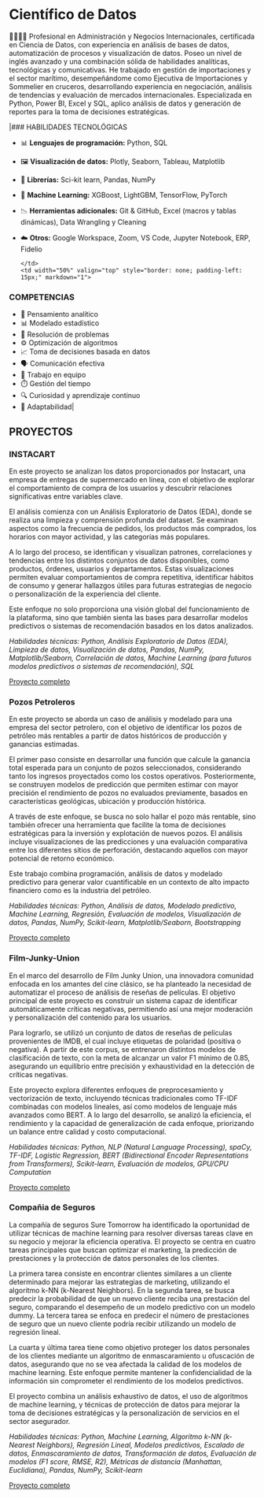 # Científico de Datos 

👩‍🔬👩‍💻 Profesional en Administración y Negocios Internacionales, certificada en Ciencia de Datos, con experiencia en análisis de bases de datos, automatización de procesos y visualización de datos. Poseo un nivel de inglés avanzado y una combinación sólida de habilidades analíticas, tecnológicas y comunicativas. He trabajado en gestión de importaciones y el sector marítimo, desempeñándome como Ejecutiva de Importaciones y Sommelier en cruceros, desarrollando experiencia en negociación, análisis de tendencias y evaluación de mercados internacionales. Especializada en Python, Power BI, Excel y SQL, aplico análisis de datos y generación de reportes para la toma de decisiones estratégicas.


|### HABILIDADES TECNOLÓGICAS

- 📊 **Lenguajes de programación:** Python, SQL
- 🖼️ **Visualización de datos:** Plotly, Seaborn, Tableau, Matplotlib
- 🧰 **Librerías:** Sci-kit learn, Pandas, NumPy
- 🧠 **Machine Learning:** XGBoost, LightGBM, TensorFlow, PyTorch
- 📉 **Herramientas adicionales:** Git & GitHub, Excel (macros y tablas dinámicas), Data Wrangling y Cleaning
- ☁️ **Otros:** Google Workspace, Zoom, VS Code, Jupyter Notebook, ERP, Fidelio

      </td>
      <td width="50%" valign="top" style="border: none; padding-left: 15px;" markdown="1">

### COMPETENCIAS

- 🧩 Pensamiento analítico
- 📊 Modelado estadístico
- 🧠 Resolución de problemas
- ⚙️ Optimización de algoritmos
- 📈 Toma de decisiones basada en datos
- 🗣️ Comunicación efectiva
- 🤝 Trabajo en equipo
- ⏱️ Gestión del tiempo
- 🔍 Curiosidad y aprendizaje continuo
- 🌱 Adaptabilidad|



## PROYECTOS

### INSTACART

En este proyecto se analizan los datos proporcionados por Instacart, una empresa de entregas de supermercado en línea, con el objetivo de explorar el comportamiento de compra de los usuarios y descubrir relaciones significativas entre variables clave.

El análisis comienza con un Análisis Exploratorio de Datos (EDA), donde se realiza una limpieza y comprensión profunda del dataset. Se examinan aspectos como la frecuencia de pedidos, los productos más comprados, los horarios con mayor actividad, y las categorías más populares.

A lo largo del proceso, se identifican y visualizan patrones, correlaciones y tendencias entre los distintos conjuntos de datos disponibles, como productos, órdenes, usuarios y departamentos. Estas visualizaciones permiten evaluar comportamientos de compra repetitiva, identificar hábitos de consumo y generar hallazgos útiles para futuras estrategias de negocio o personalización de la experiencia del cliente.

Este enfoque no solo proporciona una visión global del funcionamiento de la plataforma, sino que también sienta las bases para desarrollar modelos predictivos o sistemas de recomendación basados en los datos analizados.

*Habilidades técnicas: Python, Análisis Exploratorio de Datos (EDA), Limpieza de datos, Visualización de datos, Pandas, NumPy, Matplotlib/Seaborn, Correlación de datos, Machine Learning (para futuros modelos predictivos o sistemas de recomendación), SQL*

[Proyecto completo](https://github.com/yesi-or/Instacart.git)

### Pozos Petroleros

En este proyecto se aborda un caso de análisis y modelado para una empresa del sector petrolero, con el objetivo de identificar los pozos de petróleo más rentables a partir de datos históricos de producción y ganancias estimadas.

El primer paso consiste en desarrollar una función que calcule la ganancia total esperada para un conjunto de pozos seleccionados, considerando tanto los ingresos proyectados como los costos operativos. Posteriormente, se construyen modelos de predicción que permiten estimar con mayor precisión el rendimiento de pozos no evaluados previamente, basados en características geológicas, ubicación y producción histórica.

A través de este enfoque, se busca no solo hallar el pozo más rentable, sino también ofrecer una herramienta que facilite la toma de decisiones estratégicas para la inversión y explotación de nuevos pozos. El análisis incluye visualizaciones de las predicciones y una evaluación comparativa entre los diferentes sitios de perforación, destacando aquellos con mayor potencial de retorno económico.

Este trabajo combina programación, análisis de datos y modelado predictivo para generar valor cuantificable en un contexto de alto impacto financiero como es la industria del petróleo.

*Habilidades técnicas: Python, Análisis de datos, Modelado predictivo, Machine Learning, Regresión, Evaluación de modelos, Visualización de datos, Pandas, NumPy, Scikit-learn, Matplotlib/Seaborn, Bootstrapping*

[Proyecto completo](https://github.com/yesi-or/M-todo-Bootstrapping)


### Film-Junky-Union

En el marco del desarrollo de Film Junky Union, una innovadora comunidad enfocada en los amantes del cine clásico, se ha planteado la necesidad de automatizar el proceso de análisis de reseñas de películas. El objetivo principal de este proyecto es construir un sistema capaz de identificar automáticamente críticas negativas, permitiendo así una mejor moderación y personalización del contenido para los usuarios.

Para lograrlo, se utilizó un conjunto de datos de reseñas de películas provenientes de IMDB, el cual incluye etiquetas de polaridad (positiva o negativa). A partir de este corpus, se entrenaron distintos modelos de clasificación de texto, con la meta de alcanzar un valor F1 mínimo de 0.85, asegurando un equilibrio entre precisión y exhaustividad en la detección de críticas negativas.

Este proyecto explora diferentes enfoques de preprocesamiento y vectorización de texto, incluyendo técnicas tradicionales como TF-IDF combinadas con modelos lineales, así como modelos de lenguaje más avanzados como BERT. A lo largo del desarrollo, se analizó la eficiencia, el rendimiento y la capacidad de generalización de cada enfoque, priorizando un balance entre calidad y costo computacional.

*Habilidades técnicas: Python, NLP (Natural Language Processing), spaCy, TF-IDF, Logistic Regression, BERT (Bidirectional Encoder Representations from Transformers), Scikit-learn, Evaluación de modelos, GPU/CPU Computation*

[Proyecto completo](https://github.com/yesi-or/Film-Junky-Union.git)

### Compañia de Seguros

La compañía de seguros Sure Tomorrow ha identificado la oportunidad de utilizar técnicas de machine learning para resolver diversas tareas clave en su negocio y mejorar la eficiencia operativa. El proyecto se centra en cuatro tareas principales que buscan optimizar el marketing, la predicción de prestaciones y la protección de datos personales de los clientes.

La primera tarea consiste en encontrar clientes similares a un cliente determinado para mejorar las estrategias de marketing, utilizando el algoritmo k-NN (k-Nearest Neighbors). En la segunda tarea, se busca predecir la probabilidad de que un nuevo cliente reciba una prestación del seguro, comparando el desempeño de un modelo predictivo con un modelo dummy. La tercera tarea se enfoca en predecir el número de prestaciones de seguro que un nuevo cliente podría recibir utilizando un modelo de regresión lineal.

La cuarta y última tarea tiene como objetivo proteger los datos personales de los clientes mediante un algoritmo de enmascaramiento u ofuscación de datos, asegurando que no se vea afectada la calidad de los modelos de machine learning. Este enfoque permite mantener la confidencialidad de la información sin comprometer el rendimiento de los modelos predictivos.

El proyecto combina un análisis exhaustivo de datos, el uso de algoritmos de machine learning, y técnicas de protección de datos para mejorar la toma de decisiones estratégicas y la personalización de servicios en el sector asegurador.

*Habilidades técnicas: Python, Machine Learning, Algoritmo k-NN (k-Nearest Neighbors), Regresión Lineal, Modelos predictivos, Escalado de datos, Enmascaramiento de datos, Transformación de datos, Evaluación de modelos (F1 score, RMSE, R2), Métricas de distancia (Manhattan, Euclidiana), Pandas, NumPy, Scikit-learn*

[Proyecto completo](https://github.com/yesi-or/Compa-ia-de-Seguros.git)

